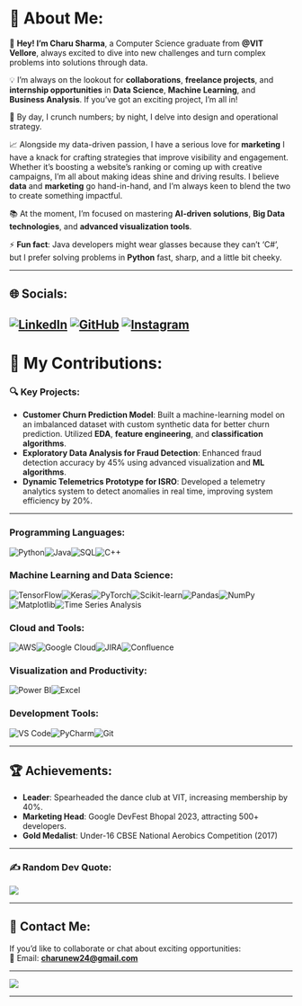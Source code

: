 # 💫 About Me:
🚀 **Hey! I’m Charu Sharma**, a Computer Science graduate from **@VIT Vellore**, always excited to dive into new challenges and turn complex problems into solutions through data.

💡 I’m always on the lookout for **collaborations**, **freelance projects**, and **internship opportunities** in **Data Science**, **Machine Learning**, and **Business Analysis**. If you’ve got an exciting project, I’m all in!

🎨 By day, I crunch numbers; by night, I delve into design and operational strategy.

📈 Alongside my data-driven passion, I have a serious love for **marketing** I have a knack for crafting strategies that improve visibility and engagement. Whether it’s boosting a website’s ranking or coming up with creative campaigns, I’m all about making ideas shine and driving results. I believe **data** and **marketing** go hand-in-hand, and I’m always keen to blend the two to create something impactful.

📚 At the moment, I’m focused on mastering **AI-driven solutions**, **Big Data technologies**, and **advanced visualization tools**.

⚡ **Fun fact**: Java developers might wear glasses because they can’t ‘C#’, but I prefer solving problems in **Python** fast, sharp, and a little bit cheeky.

---

## 🌐 Socials:
[![LinkedIn](https://img.shields.io/badge/LinkedIn-%230077B5.svg?logo=linkedin&logoColor=white)](https://[www.linkedin.com/in/charu-sharma-vit/](www.linkedin.com/in/charu-sharma-b832ba221/))  [![GitHub](https://img.shields.io/badge/GitHub-%2312100E.svg?logo=github&logoColor=white)](https://github.com/CharuSharma03) [![Instagram](https://img.shields.io/badge/Instagram-%23E4405F.svg?logo=Instagram&logoColor=white)](https://instagram.com/yeahcharu)
---

# 🚀 My Contributions:
### 🔍 Key Projects:
- **Customer Churn Prediction Model**: Built a machine-learning model on an imbalanced dataset with custom synthetic data for better churn prediction. Utilized **EDA**, **feature engineering**, and **classification algorithms**.  
- **Exploratory Data Analysis for Fraud Detection**: Enhanced fraud detection accuracy by 45% using advanced visualization and **ML algorithms**.  
- **Dynamic Telemetrics Prototype for ISRO**: Developed a telemetry analytics system to detect anomalies in real time, improving system efficiency by 20%.  

---
### Programming Languages:
![Python](https://img.shields.io/badge/python-%2314354C.svg?style=for-the-badge&logo=python&logoColor=ffdd54)![Java](https://img.shields.io/badge/java-%23ED8B00.svg?style=for-the-badge&logo=openjdk&logoColor=white)![SQL](https://img.shields.io/badge/sql-%2307405e.svg?style=for-the-badge&logo=sqlite&logoColor=white)![C++](https://img.shields.io/badge/C%2B%2B-%2300599C.svg?style=for-the-badge&logo=c%2B%2B&logoColor=white)  

### Machine Learning and Data Science:
![TensorFlow](https://img.shields.io/badge/TensorFlow-%23FF6F00.svg?style=for-the-badge&logo=TensorFlow&logoColor=white)![Keras](https://img.shields.io/badge/Keras-%23D00000.svg?style=for-the-badge&logo=Keras&logoColor=white)![PyTorch](https://img.shields.io/badge/PyTorch-%23EE4C2C.svg?style=for-the-badge&logo=PyTorch&logoColor=white)![Scikit-learn](https://img.shields.io/badge/scikit--learn-%23F7931E.svg?style=for-the-badge&logo=scikit-learn&logoColor=white)![Pandas](https://img.shields.io/badge/pandas-%23150458.svg?style=for-the-badge&logo=pandas&logoColor=white)![NumPy](https://img.shields.io/badge/numpy-%23013243.svg?style=for-the-badge&logo=numpy&logoColor=white)![Matplotlib](https://img.shields.io/badge/Matplotlib-%23ffffff.svg?style=for-the-badge&logo=Matplotlib&logoColor=black)![Time Series Analysis](https://img.shields.io/badge/Time%20Series%20Analysis-%23025696.svg?style=for-the-badge)  

### Cloud and Tools:
![AWS](https://img.shields.io/badge/aws-%23FF9900.svg?style=for-the-badge&logo=amazon-aws&logoColor=white)![Google Cloud](https://img.shields.io/badge/google%20cloud-%234285F4.svg?style=for-the-badge&logo=google-cloud&logoColor=white)![JIRA](https://img.shields.io/badge/JIRA-%230052CC.svg?style=for-the-badge&logo=jira&logoColor=white)![Confluence](https://img.shields.io/badge/Confluence-%23172B4D.svg?style=for-the-badge&logo=Confluence&logoColor=white)  

### Visualization and Productivity:
![Power BI](https://img.shields.io/badge/Power%20BI-F2C811.svg?style=for-the-badge&logo=Power%20BI&logoColor=white)![Excel](https://img.shields.io/badge/Excel-%2300C300.svg?style=for-the-badge&logo=Microsoft-Excel&logoColor=white)  

### Development Tools:
![VS Code](https://img.shields.io/badge/VS%20Code-%23007ACC.svg?style=for-the-badge&logo=visual-studio-code&logoColor=white)![PyCharm](https://img.shields.io/badge/PyCharm-%231E1E1E.svg?style=for-the-badge&logo=pycharm&logoColor=white)![Git](https://img.shields.io/badge/Git-fc6d26?style=for-the-badge&logo=git&logoColor=white)  

---

<!--# 📊 GitHub Stats:
![](https://github-readme-stats.vercel.app/api?username=CharuSharma03&theme=gruvbox&hide_border=false&include_all_commits=true&count_private=true)  
![](https://streak-stats.demolab.com?user=CharuSharma03&theme=gruvbox)  
![](https://github-readme-stats.vercel.app/api/top-langs/?username=CharuSharma03&theme=gruvbox&hide_border=false&include_all_commits=true&count_private=true&layout=compact)  

----->

## 🏆 Achievements:
- **Leader**: Spearheaded the dance club at VIT, increasing membership by 40%.  
- **Marketing Head**: Google DevFest Bhopal 2023, attracting 500+ developers.
- **Gold Medalist**: Under-16 CBSE National Aerobics Competition (2017)  
  

---

### ✍️ Random Dev Quote:
![](https://quotes-github-readme.vercel.app/api?type=horizontal&theme=tokyonight)  

---

## 📩 Contact Me:
If you’d like to collaborate or chat about exciting opportunities:  
📧 Email: **charunew24@gmail.com**  

---

[![](https://visitcount.itsvg.in/api?id=CharuSharma03&icon=6&color=8)](https://visitcount.itsvg.in)  

---

